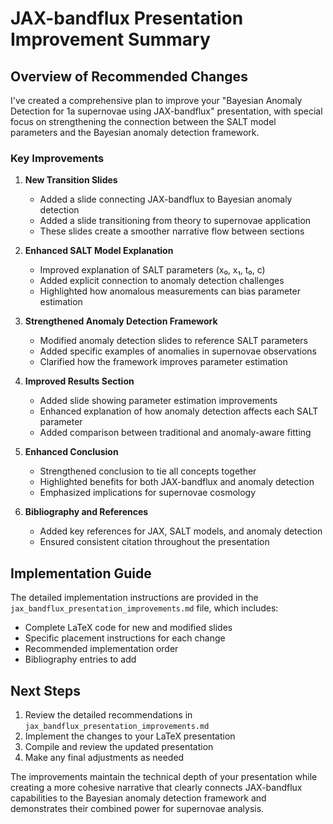 # JAX-bandflux Presentation Improvement Summary

## Overview of Recommended Changes

I've created a comprehensive plan to improve your "Bayesian Anomaly Detection for 1a supernovae using JAX-bandflux" presentation, with special focus on strengthening the connection between the SALT model parameters and the Bayesian anomaly detection framework.

### Key Improvements

1. **New Transition Slides**
   - Added a slide connecting JAX-bandflux to Bayesian anomaly detection
   - Added a slide transitioning from theory to supernovae application
   - These slides create a smoother narrative flow between sections

2. **Enhanced SALT Model Explanation**
   - Improved explanation of SALT parameters (x₀, x₁, t₀, c)
   - Added explicit connection to anomaly detection challenges
   - Highlighted how anomalous measurements can bias parameter estimation

3. **Strengthened Anomaly Detection Framework**
   - Modified anomaly detection slides to reference SALT parameters
   - Added specific examples of anomalies in supernovae observations
   - Clarified how the framework improves parameter estimation

4. **Improved Results Section**
   - Added slide showing parameter estimation improvements
   - Enhanced explanation of how anomaly detection affects each SALT parameter
   - Added comparison between traditional and anomaly-aware fitting

5. **Enhanced Conclusion**
   - Strengthened conclusion to tie all concepts together
   - Highlighted benefits for both JAX-bandflux and anomaly detection
   - Emphasized implications for supernovae cosmology

6. **Bibliography and References**
   - Added key references for JAX, SALT models, and anomaly detection
   - Ensured consistent citation throughout the presentation

## Implementation Guide

The detailed implementation instructions are provided in the `jax_bandflux_presentation_improvements.md` file, which includes:

- Complete LaTeX code for new and modified slides
- Specific placement instructions for each change
- Recommended implementation order
- Bibliography entries to add

## Next Steps

1. Review the detailed recommendations in `jax_bandflux_presentation_improvements.md`
2. Implement the changes to your LaTeX presentation
3. Compile and review the updated presentation
4. Make any final adjustments as needed

The improvements maintain the technical depth of your presentation while creating a more cohesive narrative that clearly connects JAX-bandflux capabilities to the Bayesian anomaly detection framework and demonstrates their combined power for supernovae analysis.
